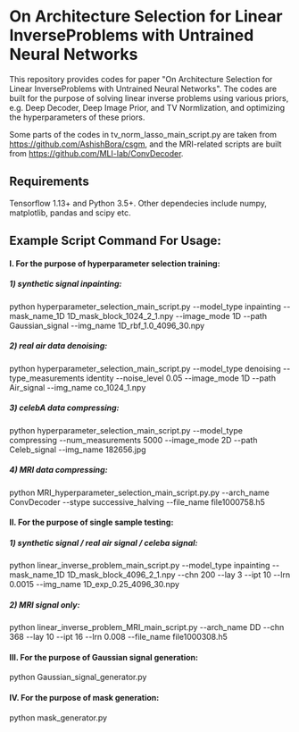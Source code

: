 # On Architecture Selection for Linear InverseProblems with Untrained Neural Networks

This repository provides codes for paper "On Architecture Selection for Linear InverseProblems with Untrained Neural Networks". The codes are built for the purpose of solving linear inverse problems using various priors, e.g. Deep Decoder, Deep Image Prior, and TV Normlization, and optimizing the hyperparameters of these priors. 

Some parts of the codes in tv_norm_lasso_main_script.py are taken from https://github.com/AshishBora/csgm, and the MRI-related scripts are built from https://github.com/MLI-lab/ConvDecoder.

## Requirements
Tensorflow 1.13+ and Python 3.5+. Other dependecies include numpy, matplotlib, pandas and scipy etc.

## Example Script Command For Usage: 
#### I. For the purpose of hyperparameter selection training:

##### 1) synthetic signal inpainting: 
python hyperparameter_selection_main_script.py --model_type inpainting --mask_name_1D 1D_mask_block_1024_2_1.npy --image_mode 1D --path Gaussian_signal --img_name 1D_rbf_1.0_4096_30.npy

##### 2) real air data denoising: 
python hyperparameter_selection_main_script.py --model_type denoising --type_measurements identity --noise_level 0.05 --image_mode 1D --path Air_signal --img_name co_1024_1.npy

##### 3) celebA data compressing: 
python hyperparameter_selection_main_script.py --model_type compressing --num_measurements 5000 --image_mode 2D --path Celeb_signal --img_name 182656.jpg

##### 4) MRI data compressing: 
python MRI_hyperparameter_selection_main_script.py.py --arch_name ConvDecoder --stype successive_halving --file_name file1000758.h5

#### II. For the purpose of single sample testing:

##### 1) synthetic signal / real air signal / celeba signal: 
python linear_inverse_problem_main_script.py --model_type inpainting --mask_name_1D 1D_mask_block_4096_2_1.npy --chn 200 --lay 3 --ipt 10 --lrn 0.0015 --img_name 1D_exp_0.25_4096_30.npy

##### 2) MRI signal only: 
python linear_inverse_problem_MRI_main_script.py --arch_name DD --chn 368 --lay 10 --ipt 16 --lrn 0.008 --file_name file1000308.h5


#### III. For the purpose of Gaussian signal generation:

python Gaussian_signal_generator.py


#### IV. For the purpose of mask generation:

python mask_generator.py


